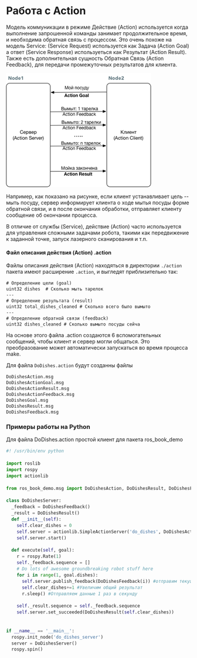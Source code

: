 # Работа с Action

Модель коммуникации в режиме Действие \(Action\) используется когда выполнение запрошенной команды занимает продолжительное время, и необходима обратная связь с процессом. Это очень похоже на модель Service: \(Service Request\) используется как Задача \(Action Goal\) а ответ \(Service Response\) используеться как Результат \(Action Result\). Также есть дополнительная сущность Обратная Связь \(Action Feedback\), для передачи промежуточных результатов для клиента. 

![](../.gitbook/assets/ros_actions.png)

Например, как показано на рисунке, если клиент устанавливает цель -- мыть посуду, сервер информирует клиента о ходе мытья посуды форме обратной связи, и в после окончания обработки,  отправляет клиенту сообщение об окончании процесса. 

В отличие от службы \(Service\), действие \(Action\) часто используется для управления сложными задачами робота, такими как передвижение к заданной точке, запуск лазерного сканирования и т.п.

#### Файл описания действия \(Action\) .action

Файлы описания действия \(Action\) находяться в директории `./action` пакета имеют расширение `.action`, и выгледят приблизительно так:

```text
# Определение цели (goal)
uint32 dishes  # Сколько мыть тарелок
---
# Определение результата (result)
uint32 total_dishes_cleaned # Сколько всего было вымыто
---
# Определение обратной связи (feedback)
uint32 dishes_cleaned # Сколько вымыто посуды сейча
```

На основе этого файла .action создаются 6 вспомогательных сообщений, чтобы клиент и сервер могли общаться. Это преобразование может автоматически запускаться во время процесса make.

Для файла `DoDishes.action` будут созданны  файлы

```text
DoDishesAction.msg
DoDishesActionGoal.msg
DoDishesActionResult.msg
DoDishesActionFeedback.msg
DoDishesGoal.msg
DoDishesResult.msg
DoDishesFeedback.msg
```

### Примеры работы на Python

Для файла DoDishes.action простой клиент для пакета ros\_book\_demo

```python
#! /usr/bin/env python

import roslib
import rospy
import actionlib

from ros_book_demo.msg import DoDishesAction, DoDishesResult, DoDishesFeedback

class DoDishesServer:
  _feedback = DoDishesFeedback()
  _result = DoDishesResult()
  def __init__(self):
    self.clear_dishes = 0
    self.server = actionlib.SimpleActionServer('do_dishes', DoDishesAction, self.execute, False)
    self.server.start()

  def execute(self, goal):
    r = rospy.Rate(1)
    self._feedback.sequence = []
    # Do lots of awesome groundbreaking robot stuff here
    for i in range(1, goal.dishes):
      self.server.publish_feedback(DoDishesFeedback(i)) #отправим текущее значение
      self.clear_dishes+=1 #Увеличим общий результат
      r.sleep() #Отправляем данные 1 раз в секунду
      
    self._result.sequence = self._feedback.sequence
    self.server.set_succeeded(DoDishesResult(self.clear_dishes))


if __name__ == '__main__':
  rospy.init_node('do_dishes_server')
  server = DoDishesServer()
  rospy.spin()
```

